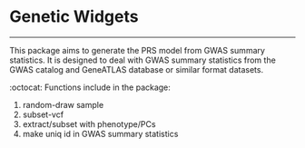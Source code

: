 # Genetic Widgets

---

This package aims to generate the PRS model from GWAS summary statistics. 
It is designed to deal with GWAS summary statistics from the GWAS catalog and GeneATLAS database or similar format datasets.

:octocat: Functions include in the package:

1. random-draw sample
2. subset-vcf
3. extract/subset with phenotype/PCs
4. make uniq id in GWAS summary statistics 


